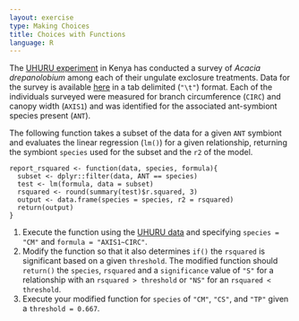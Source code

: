 ```yaml
---
layout: exercise
type: Making Choices
title: Choices with Functions
language: R
---
```


The [UHURU experiment](http://www.esapubs.org/archive/ecol/E095/064/metadata.php)
in Kenya has conducted a survey of *Acacia drepanolobium* among each of their
ungulate exclosure treatments. Data for the survey is available [here](http://www.esapubs.org/archive/ecol/E095/064/ACACIA_DREPANOLOBIUM_SURVEY.txt)
in a tab delimited (`"\t"`) format. Each of the individuals surveyed were
measured for branch circumference (`CIRC`) and canopy width (`AXIS1`) and was
identified for the associated ant-symbiont species present (`ANT`). 

The following function takes a subset of the data for a given `ANT` symbiont
and evaluates the linear regression (`lm()`) for a given relationship, returning
the symbiont `species` used for the subset and the `r2` of the model. 

```
report_rsquared <- function(data, species, formula){
  subset <- dplyr::filter(data, ANT == species)
  test <- lm(formula, data = subset)
  rsquared <- round(summary(test)$r.squared, 3)
  output <- data.frame(species = species, r2 = rsquared)
  return(output)
}
```

1. Execute the function using the [UHURU data](http://www.esapubs.org/archive/ecol/E095/064/ACACIA_DREPANOLOBIUM_SURVEY.txt)
   and specifying `species = "CM"` and `formula = "AXIS1~CIRC"`.
2. Modify the function so that it also determines `if()` the `rsquared` is
   significant based on a given `threshold`. The modified function should 
   `return()` the `species`, `rsquared` and a `significance` value of `"S"` for
   a relationship with an `rsquared > threshold` or `"NS"` for an `rsquared <
   threshold`.
3. Execute your modified function for `species` of `"CM"`, `"CS"`, and `"TP"`
   given a `threshold = 0.667`. 
